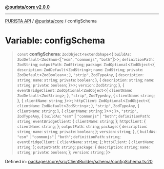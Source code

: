 [**@purista/core v2.0.0**](../README.md)

***

[PURISTA API](../../../packages.md) / [@purista/core](../README.md) / configSchema

# Variable: configSchema

> `const` **configSchema**: `ZodObject`\<`extendShape`\<\{ `buildAs`: `ZodDefault`\<`ZodEnum`\<\[`"esm"`, `"commonjs"`, `"both"`\]\>\>; `definitionPath`: `ZodString`; `outputPath`: `ZodString`; `package`: `ZodOptional`\<`ZodObject`\<\{ `description`: `ZodDefault`\<`ZodString`\>; `name`: `ZodString`; `private`: `ZodDefault`\<`ZodBoolean`\>; \}, `"strip"`, `ZodTypeAny`, \{ `description`: `string`; `name`: `string`; `private`: `boolean`; \}, \{ `description`: `string`; `name`: `string`; `private`: `boolean`; \}\>\>; `version`: `ZodString`; \}, \{ `eventBridgeClient`: `ZodOptional`\<`ZodObject`\<\{ `clientName`: `ZodDefault`\<`ZodString`\>; \}, `"strip"`, `ZodTypeAny`, \{ `clientName`: `string`; \}, \{ `clientName`: `string`; \}\>\>; `httpClient`: `ZodOptional`\<`ZodObject`\<\{ `clientName`: `ZodDefault`\<`ZodString`\>; \}, `"strip"`, `ZodTypeAny`, \{ `clientName`: `string`; \}, \{ `clientName`: `string`; \}\>\>; \}\>, `"strip"`, `ZodTypeAny`, \{ `buildAs`: `"esm"` \| `"commonjs"` \| `"both"`; `definitionPath`: `string`; `eventBridgeClient`: \{ `clientName`: `string`; \}; `httpClient`: \{ `clientName`: `string`; \}; `outputPath`: `string`; `package`: \{ `description`: `string`; `name`: `string`; `private`: `boolean`; \}; `version`: `string`; \}, \{ `buildAs`: `"esm"` \| `"commonjs"` \| `"both"`; `definitionPath`: `string`; `eventBridgeClient`: \{ `clientName`: `string`; \}; `httpClient`: \{ `clientName`: `string`; \}; `outputPath`: `string`; `package`: \{ `description`: `string`; `name`: `string`; `private`: `boolean`; \}; `version`: `string`; \}\>

Defined in: [packages/core/src/ClientBuilder/schema/configSchema.ts:20](https://github.com/puristajs/purista/blob/master/packages/core/src/ClientBuilder/schema/configSchema.ts#L20)
